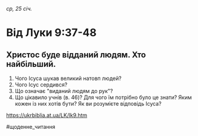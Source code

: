 
_ср, 25 січ._

# Від Луки 9:37-48

## Христос буде відданий людям. Хто найбільший.
1. Чого Ісуса шукав великий натовп людей?
2. Чого Ісус сердився?
3. Що означає "виданий людям до рук"?
4. Що цікавило учнів (в. 46)? Для чого їм потрібно було це знати? Яким кожен із них хотів бути? Як ви розумієте відповідь Ісуса?

https://ukrbiblia.at.ua/LK/lk9.htm

#щоденне_читання
